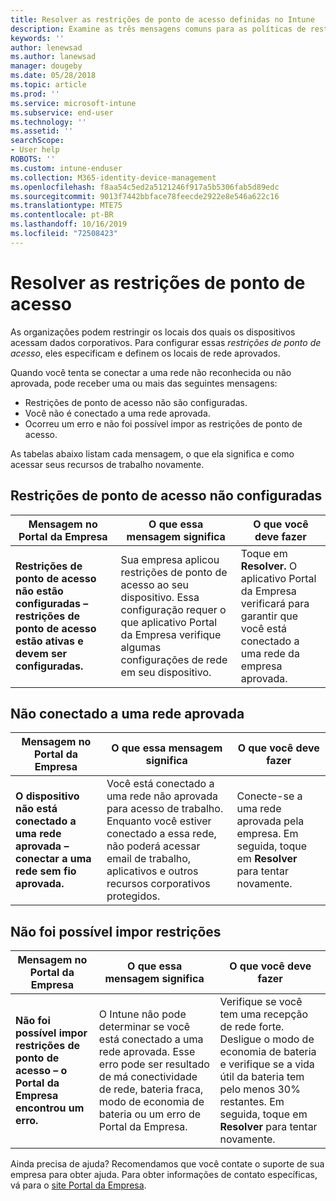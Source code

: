 ```yaml
---
title: Resolver as restrições de ponto de acesso definidas no Intune
description: Examine as três mensagens comuns para as políticas de restrição de ponto de acesso do Intune e saiba como resolvê-las
keywords: ''
author: lenewsad
ms.author: lanewsad
manager: dougeby
ms.date: 05/28/2018
ms.topic: article
ms.prod: ''
ms.service: microsoft-intune
ms.subservice: end-user
ms.technology: ''
ms.assetid: ''
searchScope:
- User help
ROBOTS: ''
ms.custom: intune-enduser
ms.collection: M365-identity-device-management
ms.openlocfilehash: f8aa54c5ed2a5121246f917a5b5306fab5d89edc
ms.sourcegitcommit: 9013f7442bbface78feecde2922e8e546a622c16
ms.translationtype: MTE75
ms.contentlocale: pt-BR
ms.lasthandoff: 10/16/2019
ms.locfileid: "72508423"
---
```

# <a name="resolve-access-point-restrictions"></a>Resolver as restrições de ponto de acesso

As organizações podem restringir os locais dos quais os dispositivos acessam dados corporativos.
Para configurar essas *restrições de ponto de acesso*, eles especificam e definem os locais de rede aprovados.  

Quando você tenta se conectar a uma rede não reconhecida ou não aprovada, pode receber uma ou mais das seguintes mensagens:

* Restrições de ponto de acesso não são configuradas.
* Você não é conectado a uma rede aprovada.
* Ocorreu um erro e não foi possível impor as restrições de ponto de acesso.

 As tabelas abaixo listam cada mensagem, o que ela significa e como acessar seus recursos de trabalho novamente.

## <a name="access-point-restrictions-not-set-up"></a>Restrições de ponto de acesso não configuradas  
| Mensagem no Portal da Empresa | O que essa mensagem significa | O que você deve fazer                                                               
|------------------------|--------------------------|--------------------------|
| **Restrições de ponto de acesso não estão configuradas – restrições de ponto de acesso estão ativas e devem ser configuradas.** | Sua empresa aplicou restrições de ponto de acesso ao seu dispositivo. Essa configuração requer o que aplicativo Portal da Empresa verifique algumas configurações de rede em seu dispositivo. | Toque em **Resolver.** O aplicativo Portal da Empresa verificará para garantir que você está conectado a uma rede da empresa aprovada. |

## <a name="not-connected-to-an-approved-network"></a>Não conectado a uma rede aprovada  

| Mensagem no Portal da Empresa | O que essa mensagem significa | O que você deve fazer                                                                   
|------------------------|-----------------------------------|--------------------------|
| **O dispositivo não está conectado a uma rede aprovada – conectar a uma rede sem fio aprovada.** | Você está conectado a uma rede não aprovada para acesso de trabalho. Enquanto você estiver conectado a essa rede, não poderá acessar email de trabalho, aplicativos e outros recursos corporativos protegidos. | Conecte-se a uma rede aprovada pela empresa. Em seguida, toque em **Resolver** para tentar novamente. |

## <a name="restrictions-couldnt-be-enforced"></a>Não foi possível impor restrições  

| Mensagem no Portal da Empresa | O que essa mensagem significa | O que você deve fazer                                                                      
|------------------------|-----------------------------------|--------------------------|
| **Não foi possível impor restrições de ponto de acesso – o Portal da Empresa encontrou um erro.** | O Intune não pode determinar se você está conectado a uma rede aprovada. Esse erro pode ser resultado de má conectividade de rede, bateria fraca, modo de economia de bateria ou um erro de Portal da Empresa. | Verifique se você tem uma recepção de rede forte. Desligue o modo de economia de bateria e verifique se a vida útil da bateria tem pelo menos 30% restantes. Em seguida, toque em **Resolver** para tentar novamente. 

Ainda precisa de ajuda? Recomendamos que você contate o suporte de sua empresa para obter ajuda. Para obter informações de contato específicas, vá para o [site Portal da Empresa](https://portal.manage.microsoft.com/#HelpDeskDialog).
